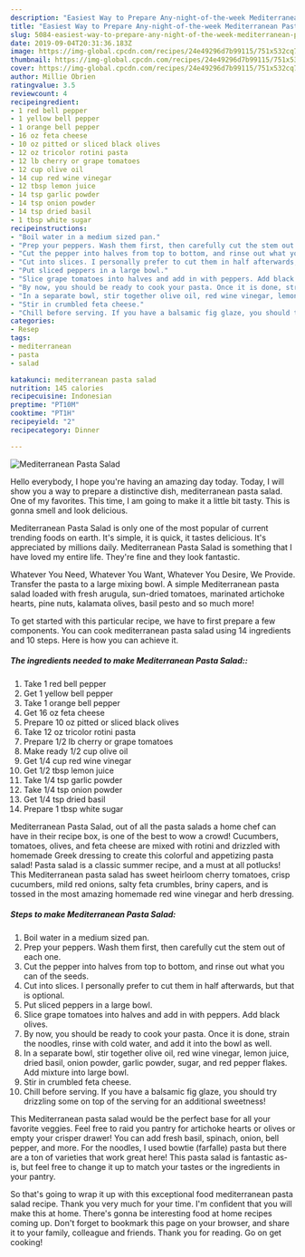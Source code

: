 ```yaml
---
description: "Easiest Way to Prepare Any-night-of-the-week Mediterranean Pasta Salad"
title: "Easiest Way to Prepare Any-night-of-the-week Mediterranean Pasta Salad"
slug: 5084-easiest-way-to-prepare-any-night-of-the-week-mediterranean-pasta-salad
date: 2019-09-04T20:31:36.183Z
image: https://img-global.cpcdn.com/recipes/24e49296d7b99115/751x532cq70/mediterranean-pasta-salad-recipe-main-photo.jpg
thumbnail: https://img-global.cpcdn.com/recipes/24e49296d7b99115/751x532cq70/mediterranean-pasta-salad-recipe-main-photo.jpg
cover: https://img-global.cpcdn.com/recipes/24e49296d7b99115/751x532cq70/mediterranean-pasta-salad-recipe-main-photo.jpg
author: Millie Obrien
ratingvalue: 3.5
reviewcount: 4
recipeingredient:
- 1 red bell pepper
- 1 yellow bell pepper
- 1 orange bell pepper
- 16 oz feta cheese
- 10 oz pitted or sliced black olives
- 12 oz tricolor rotini pasta
- 12 lb cherry or grape tomatoes
- 12 cup olive oil
- 14 cup red wine vinegar
- 12 tbsp lemon juice
- 14 tsp garlic powder
- 14 tsp onion powder
- 14 tsp dried basil
- 1 tbsp white sugar
recipeinstructions:
- "Boil water in a medium sized pan."
- "Prep your peppers. Wash them first, then carefully cut the stem out of each one."
- "Cut the pepper into halves from top to bottom, and rinse out what you can of the seeds."
- "Cut into slices. I personally prefer to cut them in half afterwards, but that is optional."
- "Put sliced peppers in a large bowl."
- "Slice grape tomatoes into halves and add in with peppers. Add black olives."
- "By now, you should be ready to cook your pasta. Once it is done, strain the noodles, rinse with cold water, and add it into the bowl as well."
- "In a separate bowl, stir together olive oil, red wine vinegar, lemon juice, dried basil, onion powder, garlic powder, sugar, and red pepper flakes. Add mixture into large bowl."
- "Stir in crumbled feta cheese."
- "Chill before serving. If you have a balsamic fig glaze, you should try drizzling some on top of the serving for an additional sweetness!"
categories:
- Resep
tags:
- mediterranean
- pasta
- salad

katakunci: mediterranean pasta salad
nutrition: 145 calories
recipecuisine: Indonesian
preptime: "PT10M"
cooktime: "PT1H"
recipeyield: "2"
recipecategory: Dinner

---
```



![Mediterranean Pasta Salad](https://img-global.cpcdn.com/recipes/24e49296d7b99115/751x532cq70/mediterranean-pasta-salad-recipe-main-photo.jpg)

Hello everybody, I hope you're having an amazing day today. Today, I will show you a way to prepare a distinctive dish, mediterranean pasta salad. One of my favorites. This time, I am going to make it a little bit tasty. This is gonna smell and look delicious.

Mediterranean Pasta Salad is only one of the most popular of current trending foods on earth. It's simple, it is quick, it tastes delicious. It's appreciated by millions daily. Mediterranean Pasta Salad is something that I have loved my entire life. They're fine and they look fantastic.

Whatever You Need, Whatever You Want, Whatever You Desire, We Provide. Transfer the pasta to a large mixing bowl. A simple Mediterranean pasta salad loaded with fresh arugula, sun-dried tomatoes, marinated artichoke hearts, pine nuts, kalamata olives, basil pesto and so much more!


To get started with this particular recipe, we have to first prepare a few components. You can cook mediterranean pasta salad using 14 ingredients and 10 steps. Here is how you can achieve it.

##### The ingredients needed to make Mediterranean Pasta Salad::

1. Take 1 red bell pepper
1. Get 1 yellow bell pepper
1. Take 1 orange bell pepper
1. Get 16 oz feta cheese
1. Prepare 10 oz pitted or sliced black olives
1. Take 12 oz tricolor rotini pasta
1. Prepare 1/2 lb cherry or grape tomatoes
1. Make ready 1/2 cup olive oil
1. Get 1/4 cup red wine vinegar
1. Get 1/2 tbsp lemon juice
1. Take 1/4 tsp garlic powder
1. Take 1/4 tsp onion powder
1. Get 1/4 tsp dried basil
1. Prepare 1 tbsp white sugar


Mediterranean Pasta Salad, out of all the pasta salads a home chef can have in their recipe box, is one of the best to wow a crowd! Cucumbers, tomatoes, olives, and feta cheese are mixed with rotini and drizzled with homemade Greek dressing to create this colorful and appetizing pasta salad! Pasta salad is a classic summer recipe, and a must at all potlucks! This Mediterranean pasta salad has sweet heirloom cherry tomatoes, crisp cucumbers, mild red onions, salty feta crumbles, briny capers, and is tossed in the most amazing homemade red wine vinegar and herb dressing. 

##### Steps to make Mediterranean Pasta Salad:

1. Boil water in a medium sized pan.
1. Prep your peppers. Wash them first, then carefully cut the stem out of each one.
1. Cut the pepper into halves from top to bottom, and rinse out what you can of the seeds.
1. Cut into slices. I personally prefer to cut them in half afterwards, but that is optional.
1. Put sliced peppers in a large bowl.
1. Slice grape tomatoes into halves and add in with peppers. Add black olives.
1. By now, you should be ready to cook your pasta. Once it is done, strain the noodles, rinse with cold water, and add it into the bowl as well.
1. In a separate bowl, stir together olive oil, red wine vinegar, lemon juice, dried basil, onion powder, garlic powder, sugar, and red pepper flakes. Add mixture into large bowl.
1. Stir in crumbled feta cheese.
1. Chill before serving. If you have a balsamic fig glaze, you should try drizzling some on top of the serving for an additional sweetness!


This Mediterranean pasta salad would be the perfect base for all your favorite veggies. Feel free to raid you pantry for artichoke hearts or olives or empty your crisper drawer! You can add fresh basil, spinach, onion, bell pepper, and more. For the noodles, I used bowtie (farfalle) pasta but there are a ton of varieties that work great here! This pasta salad is fantastic as-is, but feel free to change it up to match your tastes or the ingredients in your pantry. 

So that's going to wrap it up with this exceptional food mediterranean pasta salad recipe. Thank you very much for your time. I'm confident that you will make this at home. There's gonna be interesting food at home recipes coming up. Don't forget to bookmark this page on your browser, and share it to your family, colleague and friends. Thank you for reading. Go on get cooking!
